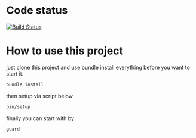 # Code status
[![Build Status](https://travis-ci.org/donilan/rails-base.svg?branch=master)](https://travis-ci.org/donilan/rails-base)

# How to use this project

just clone this project and use bundle install everything before you want to start it.

``` bash
bundle install
```

then setup via script below

``` bash
bin/setup
```

finally you can start with by

``` bash
guard
```
